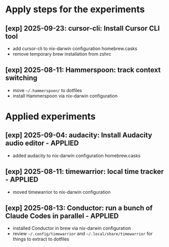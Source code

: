 # Apply steps for the experiments

## [exp] 2025-09-23: cursor-cli: Install Cursor CLI tool
- add cursor-cli to nix-darwin configuration homebrew.casks
- remove temporary brew installation from zshrc

## [exp] 2025-08-11: Hammerspoon: track context switching
- move `~/.hammerspoon/` to dotfiles
- install Hammerspoon via nix-darwin configuration

# Applied experiments

## [exp] 2025-09-04: audacity: Install Audacity audio editor - APPLIED
- added audacity to nix-darwin configuration homebrew.casks

## [exp] 2025-08-11: timewarrior: local time tracker - APPLIED
- moved timewarrior to nix-darwin configuration

## [exp] 2025-08-13: Conductor: run a bunch of Claude Codes in parallel - APPLIED
- installed Conductor in brew via nix-darwin configuration
- review `~/.config/timewarrior` and `~/.local/share/timewarrior` for things to extract to dotfiles

